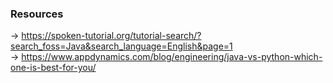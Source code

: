 ### Resources
-> https://spoken-tutorial.org/tutorial-search/?search_foss=Java&search_language=English&page=1 </br>
-> https://www.appdynamics.com/blog/engineering/java-vs-python-which-one-is-best-for-you/


